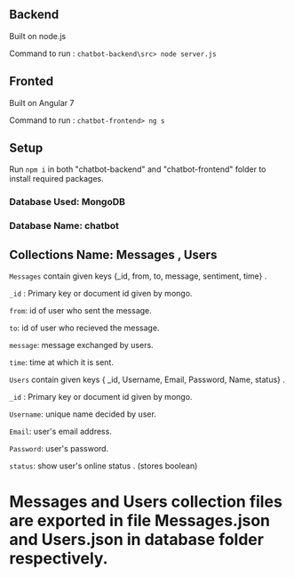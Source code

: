 ## Backend

Built on node.js

Command to run :  `chatbot-backend\src> node server.js`

## Fronted

Built on Angular 7

Command to run :  `chatbot-frontend> ng s`

## Setup

Run `npm i` in both "chatbot-backend" and "chatbot-frontend" folder to install required packages.

### Database Used: MongoDB

### Database Name: chatbot

## Collections Name:  Messages ,  Users

`Messages` contain given keys  {_id, from, to, message, sentiment, time} .

`_id` : Primary key or document id given by mongo.

`from`: id of user who sent the message.

`to`: id of user who recieved the message.

`message`: message exchanged by users.

`time`: time at which it is sent.

`Users` contain given keys  { _id, Username, Email, Password, Name, status} .

`_id` : Primary key or document id given by mongo.

`Username`: unique name decided by user.

`Email`: user's email address.

`Password`: user's password.

`status`: show user's online status . (stores boolean)

# Messages and Users collection files are exported in file Messages.json and Users.json in  database folder respectively.
